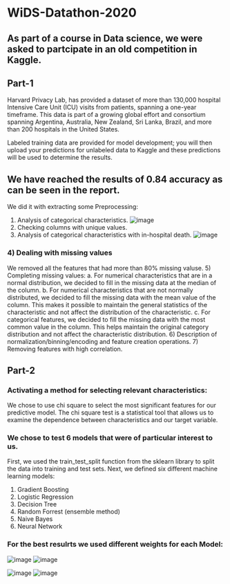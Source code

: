 # WiDS-Datathon-2020

## As part of a course in Data science, we were asked  to partcipate in an old competition in Kaggle.

## Part-1
 Harvard Privacy Lab, has provided a dataset of more than 130,000 hospital Intensive Care Unit (ICU) visits from patients, spanning a one-year timeframe. This data is part of a growing global effort and consortium spanning Argentina, Australia, New Zealand, Sri Lanka, Brazil, and more than 200 hospitals in the United States.

Labeled training data are provided for model development; you will then upload your predictions for unlabeled data to Kaggle and these predictions will be used to determine the results.
## We have reached the results of 0.84 accuracy as can be seen in the report.
We did it with extracting some Preprocessing:
1) Analysis of categorical characteristics.
![image](https://github.com/Ilankorol1/WiDS-Datathon-2020/assets/103121260/92318c8c-8170-43ad-9009-7055d27cc2dd)
2) Checking columns with unique values.
3) Analysis of categorical characteristics with in-hospital death.
![image](https://github.com/Ilankorol1/WiDS-Datathon-2020/assets/103121260/3026324a-1eca-4f14-9fac-a258bede6b3e)
### 4) Dealing with missing values
  We removed all the features that had more than 80% missing valuse.
5) Completing missing values:
  a. For numerical characteristics that are in a normal distribution, we decided to fill in the missing data at the median of the column.
  b. For numerical characteristics that are not normally distributed, we decided to fill the missing data with the mean value of the column. This makes it possible to maintain the         general statistics of the characteristic and not affect the distribution of the characteristic.
  c. For categorical features, we decided to fill the missing data with the most common value in the column. This helps maintain the original category distribution and not affect the   characteristic distribution.
6) Description of normalization/binning/encoding and feature creation operations.
7) Removing features with high correlation.

## Part-2
### Activating a method for selecting relevant characteristics:
We chose to use chi square to select the most significant features for our predictive model. The chi square test is a statistical tool that allows us to examine the dependence between characteristics and our target variable.

### We chose to test 6 models that were of particular interest to us.
First, we used the train_test_split function from the sklearn library to split the data into training and test sets.
Next, we defined six different machine learning models:
1. Gradient Boosting
2. Logistic Regression
3. Decision Tree
4. Random Forrest (ensemble method)
5. Naive Bayes
6. Neural Network

### For the best resulrts we used different weights for each Model:
![image](https://github.com/Ilankorol1/WiDS-Datathon-2020/assets/103121260/49ae0ff0-7787-45b9-a78e-d6f023aa76c1)
![image](https://github.com/Ilankorol1/WiDS-Datathon-2020/assets/103121260/f6f650fe-6e89-49eb-aab6-13e8b1d7a0f9)

![image](https://github.com/Ilankorol1/WiDS-Datathon-2020/assets/103121260/0b65c976-1167-4569-9064-c8804e1faf15)
![image](https://github.com/Ilankorol1/WiDS-Datathon-2020/assets/103121260/2b6368a7-c94a-4765-ae29-346ff5830f88)

